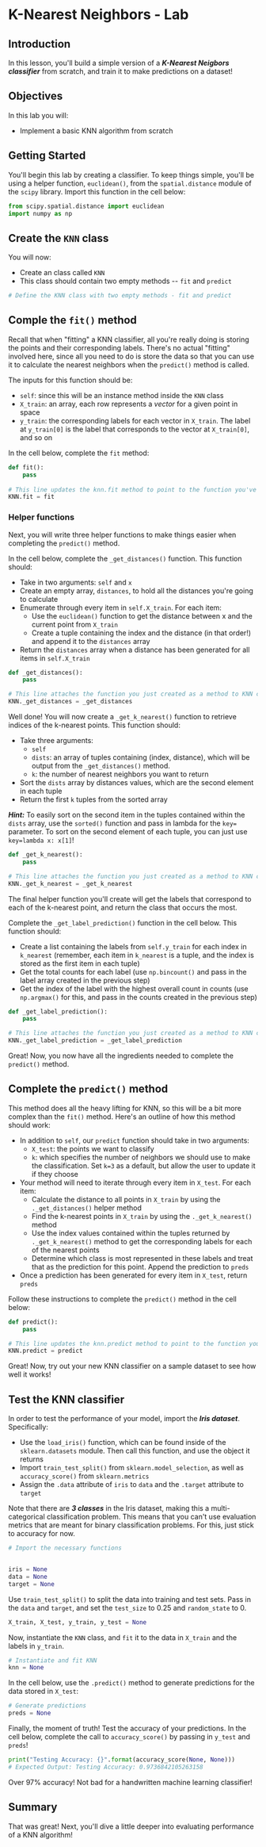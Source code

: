 
# K-Nearest Neighbors - Lab

## Introduction

In this lesson, you'll build a simple version of a **_K-Nearest Neigbors classifier_** from scratch, and train it to make predictions on a dataset!

## Objectives

In this lab you will: 

* Implement a basic KNN algorithm from scratch

## Getting Started

You'll begin this lab by creating a classifier. To keep things simple, you'll be using a helper function, `euclidean()`, from the `spatial.distance` module of the `scipy` library. Import this function in the cell below:


```python
from scipy.spatial.distance import euclidean
import numpy as np
```

## Create the `KNN` class

You will now: 

* Create an class called `KNN` 
* This class should contain two empty methods -- `fit` and `predict` 


```python
# Define the KNN class with two empty methods - fit and predict

```

## Comple the `fit()` method

Recall that when "fitting" a KNN classifier, all you're really doing is storing the points and their corresponding labels. There's no actual "fitting" involved here, since all you need to do is store the data so that you can use it to calculate the nearest neighbors when the `predict()` method is called.

The inputs for this function should be:

* `self`: since this will be an instance method inside the `KNN` class 
* `X_train`: an array, each row represents a _vector_ for a given point in space  
* `y_train`: the corresponding labels for each vector in `X_train`. The label at `y_train[0]` is the label that corresponds to the vector at `X_train[0]`, and so on  

In the cell below, complete the `fit` method:  


```python
def fit():
    pass
    
# This line updates the knn.fit method to point to the function you've just written
KNN.fit = fit
```

### Helper functions

Next, you will write three helper functions to make things easier when completing the `predict()` method. 

In the cell below, complete the `_get_distances()` function. This function should:

* Take in two arguments: `self` and `x`
* Create an empty array, `distances`, to hold all the distances you're going to calculate
* Enumerate through every item in `self.X_train`. For each item: 
    * Use the `euclidean()` function to get the distance between x and the current point from `X_train` 
    * Create a tuple containing the index and the distance (in that order!) and append it to the `distances` array 
* Return the `distances` array when a distance has been generated for all items in `self.X_train` 


```python
def _get_distances():
    pass

# This line attaches the function you just created as a method to KNN class 
KNN._get_distances = _get_distances
```

Well done! You will now create a `_get_k_nearest()` function to retrieve indices of the k-nearest points. This function should:

* Take three arguments:
    * `self`
    * `dists`: an array of tuples containing (index, distance), which will be output from the `_get_distances()` method. 
    * `k`: the number of nearest neighbors you want to return
* Sort the `dists` array by distances values, which are the second element in each tuple
* Return the first `k` tuples from the sorted array 

**_Hint:_** To easily sort on the second item in the tuples contained within the `dists` array, use the `sorted()` function and pass in lambda for the `key=` parameter. To sort on the second element of each tuple, you can just use `key=lambda x: x[1]`!


```python
def _get_k_nearest():
    pass

# This line attaches the function you just created as a method to KNN class 
KNN._get_k_nearest = _get_k_nearest
```

The final helper function you'll create will get the labels that correspond to each of the k-nearest point, and return the class that occurs the most. 

Complete the `_get_label_prediction()` function in the cell below. This function should:

* Create a list containing the labels from `self.y_train` for each index in `k_nearest` (remember, each item in `k_nearest` is a tuple, and the index is stored as the first item in each tuple)
* Get the total counts for each label (use `np.bincount()` and pass in the label array created in the previous step)
* Get the index of the label with the highest overall count in counts (use `np.argmax()` for this, and pass in the counts created in the previous step) 


```python
def _get_label_prediction():
    pass

# This line attaches the function you just created as a method to KNN class
KNN._get_label_prediction = _get_label_prediction
```

Great! Now, you now have all the ingredients needed to complete the `predict()` method.

## Complete the `predict()` method

This method does all the heavy lifting for KNN, so this will be a bit more complex than the `fit()` method. Here's an outline of how this method should work:

* In addition to `self`, our `predict` function should take in two arguments: 
    * `X_test`: the points we want to classify
    * `k`: which specifies the number of neighbors we should use to make the classification.  Set `k=3` as a default, but allow the user to update it if they choose 
* Your method will need to iterate through every item in `X_test`. For each item:
    * Calculate the distance to all points in `X_train` by using the `._get_distances()` helper method 
    * Find the k-nearest points in `X_train` by using the `._get_k_nearest()` method 
    * Use the index values contained within the tuples returned by `._get_k_nearest()` method to get the corresponding labels for each of the nearest points  
    * Determine which class is most represented in these labels and treat that as the prediction for this point. Append the prediction to `preds` 
* Once a prediction has been generated for every item in `X_test`, return `preds`

Follow these instructions to complete the `predict()` method in the cell below: 


```python
def predict():
    pass

# This line updates the knn.predict method to point to the function you've just written
KNN.predict = predict
```

Great! Now, try out your new KNN classifier on a sample dataset to see how well it works!

## Test the KNN classifier

In order to test the performance of your model, import the **_Iris dataset_**. Specifically: 

- Use the `load_iris()` function, which can be found inside of the `sklearn.datasets` module. Then call this function, and use the object it returns 
- Import `train_test_split()` from `sklearn.model_selection`, as well as `accuracy_score()` from `sklearn.metrics` 
- Assign the `.data` attribute of `iris` to `data` and the `.target` attribute to `target` 

Note that there are **_3 classes_** in the Iris dataset, making this a multi-categorical classification problem. This means that you can't use evaluation metrics that are meant for binary classification problems. For this, just stick to accuracy for now. 


```python
# Import the necessary functions


iris = None
data = None
target = None
```

Use `train_test_split()` to split the data into training and test sets. Pass in the `data` and `target`, and set the `test_size` to 0.25 and `random_state` to 0. 


```python
X_train, X_test, y_train, y_test = None
```

Now, instantiate the `KNN` class, and `fit` it to the data in `X_train` and the labels in `y_train`.


```python
# Instantiate and fit KNN
knn = None

```

In the cell below, use the `.predict()` method to generate predictions for the data stored in `X_test`: 


```python
# Generate predictions
preds = None
```

Finally, the moment of truth! Test the accuracy of your predictions. In the cell below, complete the call to `accuracy_score()` by passing in `y_test` and `preds`! 


```python
print("Testing Accuracy: {}".format(accuracy_score(None, None)))
# Expected Output: Testing Accuracy: 0.9736842105263158
```

Over 97% accuracy! Not bad for a handwritten machine learning classifier!

## Summary

That was great! Next, you'll dive a little deeper into evaluating performance of a KNN algorithm!
